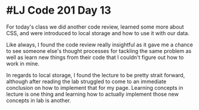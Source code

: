 #LJ Code 201 Day 13
===
For today's class we did another code review, learned some more about CSS, and were introduced to local storage and how to use it with our data. 

Like always, I found the code review really insightful as it gave me a chance to see someone else's thought processes for tackling the same problem as well as learn new things from their code that I couldn't figure out how to work in mine.

In regards to local storage, I found the lecture to be pretty strait forward, although after reading the lab struggled to come to an immediate conclusion on how to implement that for my page. Learning concepts in lecture is one thing and learning how to actually implement those new concepts in lab is another. 